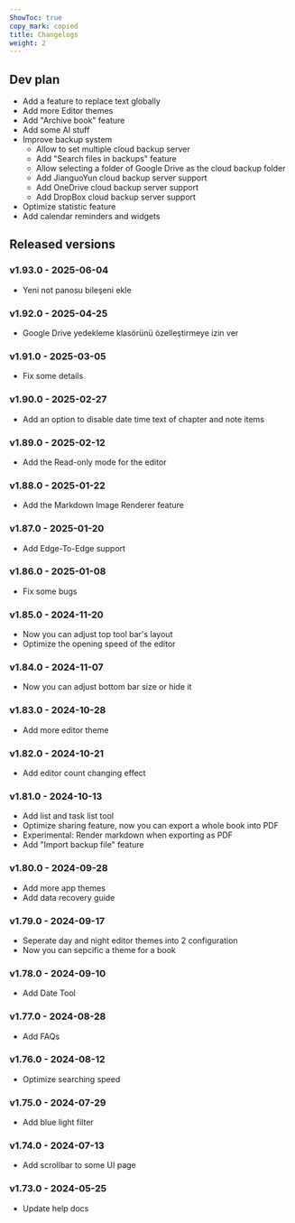```yaml
---
ShowToc: true
copy_mark: copied
title: Changelogs
weight: 2
---
```


## Dev plan

- Add a feature to replace text globally
- Add more Editor themes
- Add "Archive book" feature
- Add some AI stuff
- Improve backup system
    - Allow to set multiple cloud backup server
    - Add "Search files in backups" feature
    - Allow selecting a folder of Google Drive as the cloud backup folder
    - Add JianguoYun cloud backup server support
    - Add OneDrive cloud backup server support
    - Add DropBox cloud backup server support
- Optimize statistic feature
- Add calendar reminders and widgets

## Released versions

### v1.93.0 - 2025-06-04

- Yeni not panosu bileşeni ekle

### v1.92.0 - 2025-04-25

- Google Drive yedekleme klasörünü özelleştirmeye izin ver

### v1.91.0 - 2025-03-05

- Fix some details

### v1.90.0 - 2025-02-27

- Add an option to disable date time text of chapter and note items

### v1.89.0 - 2025-02-12

- Add the Read-only mode for the editor

### v1.88.0 - 2025-01-22

- Add the Markdown Image Renderer feature

### v1.87.0 - 2025-01-20

- Add Edge-To-Edge support

### v1.86.0 - 2025-01-08

- Fix some bugs

### v1.85.0 - 2024-11-20

- Now you can adjust top tool bar's layout
- Optimize the opening speed of the editor

### v1.84.0 - 2024-11-07

- Now you can adjust bottom bar size or hide it

### v1.83.0 - 2024-10-28

- Add more editor theme

### v1.82.0 - 2024-10-21

- Add editor count changing effect

### v1.81.0 - 2024-10-13

- Add list and task list tool
- Optimize sharing feature, now you can export a whole book into PDF
- Experimental: Render markdown when exporting as PDF
- Add "Import backup file" feature

### v1.80.0 - 2024-09-28

- Add more app themes
- Add data recovery guide

### v1.79.0 - 2024-09-17

- Seperate day and night editor themes into 2 configuration
- Now you can sepcific a theme for a book

### v1.78.0 - 2024-09-10

- Add Date Tool

### v1.77.0 - 2024-08-28

- Add FAQs

### v1.76.0 - 2024-08-12

- Optimize searching speed

### v1.75.0 - 2024-07-29

- Add blue light filter

### v1.74.0 - 2024-07-13

- Add scrollbar to some UI page

### v1.73.0 - 2024-05-25

- Update help docs
